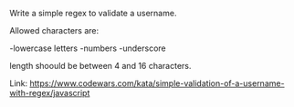 Write a simple regex to validate a username.

Allowed characters are:

-lowercase letters -numbers -underscore

length shoould be between 4 and 16 characters.

Link: https://www.codewars.com/kata/simple-validation-of-a-username-with-regex/javascript